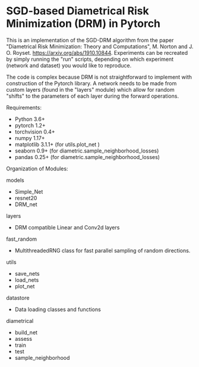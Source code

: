 # SGD-based Diametrical Risk Minimization (DRM) in Pytorch
This is an implementation of the SGD-DRM algorithm from the paper "Diametrical Risk Minimization: Theory and Computations", M. Norton and J. O. Royset. https://arxiv.org/abs/1910.10844. Experiments can be recreated by simply running the "run" scripts, depending on which experiment (network and dataset) you would like to reproduce. 


The code is complex because DRM is not straightforward to implement with construction of the Pytorch library. A network needs to be made from custom layers (found in the "layers" module) which allow for random "shifts" to the parameters of each layer during the forward operations. 


Requirements:

- Python 3.6+
- pytorch 1.2+
- torchvision 0.4+
- numpy 1.17+
- matplotlib 3.1.1+ (for utils.plot_net )
- seaborn 0.9+ (for diametric.sample_neighborhood_losses)
- pandas 0.25+ (for diametric.sample_neighborhood_losses)


Organization of Modules:

models
  - Simple_Net
  - resnet20 
  - DRM_net

layers
  - DRM compatible Linear and Conv2d layers


fast_random
  - MultithreadedRNG class for fast parallel sampling of random directions.


utils
  - save_nets
  - load_nets
  - plot_net

datastore
  - Data loading classes and functions


diametrical
  - build_net 
  - assess
  - train
  - test
  - sample_neighborhood
